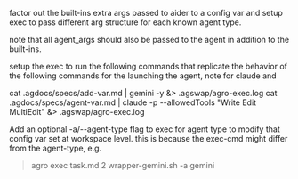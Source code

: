 factor out the built-ins extra args passed to aider to a config var and setup exec to pass different arg structure for each known agent type.

note that all agent_args should also be passed to the agent in addition to the built-ins.

setup the exec to run the following commands that replicate the behavior of the following commands for the launching the agent, note for claude and 

cat .agdocs/specs/add-var.md | gemini -y &> .agswap/agro-exec.log
cat .agdocs/specs/agent-var.md | claude -p --allowedTools "Write Edit MultiEdit" &> .agswap/agro-exec.log

Add an optional -a/--agent-type flag to exec for agent type to modify that config var set at workspace level. this is because the exec-cmd might differ from the agent-type, e.g.
> agro exec task.md 2 wrapper-gemini.sh -a gemini